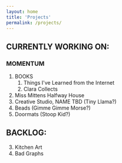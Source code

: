 ```yaml
---
layout: home
title: 'Projects'
permalink: /projects/
---
```


## CURRENTLY WORKING ON:

### MOMENTUM

1. BOOKS
   1. Things I've Learned from the Internet
   2. Clara Collects
2. Miss Mittens Halfway House
3. Creative Studio, NAME TBD (Tiny Llama?)
4. Beads (Gimme Gimme Morse?)
5. Doormats (Stoop Kid?)

## BACKLOG:

3. Kitchen Art
4. Bad Graphs
